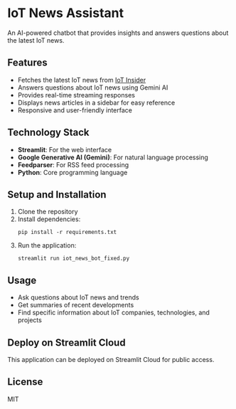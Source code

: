 # IoT News Assistant

An AI-powered chatbot that provides insights and answers questions about the latest IoT news.

## Features

- Fetches the latest IoT news from [IoT Insider](https://www.iotinsider.com/)
- Answers questions about IoT news using Gemini AI
- Provides real-time streaming responses
- Displays news articles in a sidebar for easy reference
- Responsive and user-friendly interface

## Technology Stack

- **Streamlit**: For the web interface
- **Google Generative AI (Gemini)**: For natural language processing
- **Feedparser**: For RSS feed processing
- **Python**: Core programming language

## Setup and Installation

1. Clone the repository
2. Install dependencies:
   ```
   pip install -r requirements.txt
   ```
3. Run the application:
   ```
   streamlit run iot_news_bot_fixed.py
   ```

## Usage

- Ask questions about IoT news and trends
- Get summaries of recent developments
- Find specific information about IoT companies, technologies, and projects

## Deploy on Streamlit Cloud

This application can be deployed on Streamlit Cloud for public access.

## License

MIT
